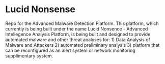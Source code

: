 Lucid Nonsense
========================

Repo for the Advanced Malware Detection Platform. This platform, which currently is being built under the name Lucid Nonsence - Advanced Intellegence Analysis Platform,
is being built and designed to provide automated malware and other threat analyses for: 1) Data Analysis of Malware and Attackers 2) automated preliminary analysis 3) platform that can be reconfigured as an alert system or network monitoring supplimentary system.

